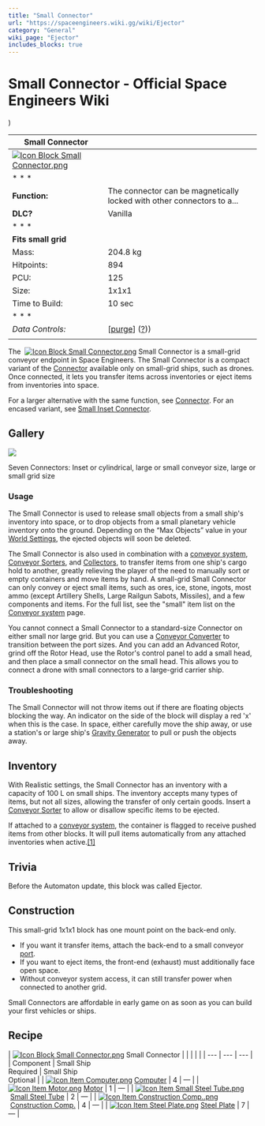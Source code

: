 ```yaml
---
title: "Small Connector"
url: "https://spaceengineers.wiki.gg/wiki/Ejector"
category: "General"
wiki_page: "Ejector"
includes_blocks: true
---
```


# Small Connector - Official Space Engineers Wiki

)

| Small Connector |     |
| --- | --- |
| [![Icon Block Small Connector.png](https://spaceengineers.wiki.gg/images/a/ad/Icon_Block_Small_Connector.png?a2278e)](https://spaceengineers.wiki.gg/wiki/File:Icon_Block_Small_Connector.png) |     |
| * * * |     |
| **Function:** | The connector can be magnetically locked with other connectors to a... |
| **DLC?** | Vanilla |
| * * * |     |
| **Fits small grid** |     |
| Mass: | 204.8 kg |
| Hitpoints: | 894 |
| PCU: | 125 |
| Size: | 1x1x1 |
| Time to Build: | 10 sec |
| * * * |     |
| _Data Controls:_ | \[[purge](https://spaceengineers.wiki.gg/wiki/Small_Connector?action=purge)\] ([?](https://spaceengineers.wiki.gg/wiki/Template:Info_Block))) |
|     |     |

The  [![Icon Block Small Connector.png](https://spaceengineers.wiki.gg/images/thumb/a/ad/Icon_Block_Small_Connector.png/21px-Icon_Block_Small_Connector.png?a2278e)](https://spaceengineers.wiki.gg/wiki/Small_Connector "Small Connector") Small Connector is a small-grid conveyor endpoint in Space Engineers. The Small Connector is a compact variant of the [Connector](https://spaceengineers.wiki.gg/wiki/Connector "Connector") available only on small-grid ships, such as drones. Once connected, it lets you transfer items across inventories or eject items from inventories into space.

For a larger alternative with the same function, see [Connector](https://spaceengineers.wiki.gg/wiki/Connector "Connector"). For an encased variant, see [Small Inset Connector](https://spaceengineers.wiki.gg/wiki/Small_Inset_Connector "Small Inset Connector").

## Gallery

[![](https://spaceengineers.wiki.gg/images/thumb/6/65/Connectors-size-comparison.png/500px-Connectors-size-comparison.png?10a024)](https://spaceengineers.wiki.gg/wiki/File:Connectors-size-comparison.png)

Seven Connectors: Inset or cylindrical, large or small conveyor size, large or small grid size

### Usage

The Small Connector is used to release small objects from a small ship's inventory into space, or to drop objects from a small planetary vehicle inventory onto the ground. Depending on the “Max Objects” value in your [World Settings](https://spaceengineers.wiki.gg/wiki/World_Settings "World Settings"), the ejected objects will soon be deleted.

The Small Connector is also used in combination with a [conveyor system](https://spaceengineers.wiki.gg/wiki/Conveyor_system "Conveyor system"), [Conveyor Sorters](https://spaceengineers.wiki.gg/wiki/Conveyor_Sorter "Conveyor Sorter"), and [Collectors](https://spaceengineers.wiki.gg/wiki/Collector "Collector"), to transfer items from one ship's cargo hold to another, greatly relieving the player of the need to manually sort or empty containers and move items by hand. A small-grid Small Connector can only convey or eject small items, such as ores, ice, stone, ingots, most ammo (except Artillery Shells, Large Railgun Sabots, Missiles), and a few components and items. For the full list, see the "small" item list on the [Conveyor system](https://spaceengineers.wiki.gg/wiki/Conveyor_system "Conveyor system") page.

You cannot connect a Small Connector to a standard-size Connector on either small nor large grid. But you can use a [Conveyor Converter](https://spaceengineers.wiki.gg/wiki/Conveyor_Converter "Conveyor Converter") to transition between the port sizes. And you can add an Advanced Rotor, grind off the Rotor Head, use the Rotor's control panel to add a small head, and then place a small connector on the small head. This allows you to connect a drone with small connectors to a large-grid carrier ship.

### Troubleshooting

The Small Connector will not throw items out if there are floating objects blocking the way. An indicator on the side of the block will display a red 'x' when this is the case. In space, either carefully move the ship away, or use a station's or large ship's [Gravity Generator](https://spaceengineers.wiki.gg/wiki/Gravity_Generator "Gravity Generator") to pull or push the objects away.

## Inventory

With Realistic settings, the Small Connector has an inventory with a capacity of 100 L on small ships. The inventory accepts many types of items, but not all sizes, allowing the transfer of only certain goods. Insert a [Conveyor Sorter](https://spaceengineers.wiki.gg/wiki/Conveyor_Sorter "Conveyor Sorter") to allow or disallow specific items to be ejected.

If attached to a [conveyor system](https://spaceengineers.wiki.gg/wiki/Conveyor_system "Conveyor system"), the container is flagged to receive pushed items from other blocks. It will pull items automatically from any attached inventories when active.[\[1\]](http://forums.keenswh.com/post/show_single_post?pid=1282594029&postcount=1)

## Trivia

Before the Automaton update, this block was called Ejector.

## Construction

This small-grid 1x1x1 block has one mount point on the back-end only.

*   If you want it transfer items, attach the back-end to a small conveyor [port](https://spaceengineers.wiki.gg/wiki/Port "Port").
*   If you want to eject items, the front-end (exhaust) must additionally face open space.
*   Without conveyor system access, it can still transfer power when connected to another grid.

Small Connectors are affordable in early game on as soon as you can build your first vehicles or ships.

## Recipe

| [![Icon Block Small Connector.png](https://spaceengineers.wiki.gg/images/thumb/a/ad/Icon_Block_Small_Connector.png/21px-Icon_Block_Small_Connector.png?a2278e)](https://spaceengineers.wiki.gg/wiki/Small_Connector "Small Connector") Small Connector |     |     |     |     |
| --- | --- | --- |
| Component | Small Ship  <br>Required | Small Ship  <br>Optional |
| [![Icon Item Computer.png](https://spaceengineers.wiki.gg/images/thumb/7/72/Icon_Item_Computer.png/21px-Icon_Item_Computer.png?65c1a4)](https://spaceengineers.wiki.gg/wiki/Computer "Computer") [Computer](https://spaceengineers.wiki.gg/wiki/Computer "Computer") | 4   | —   |
| [![Icon Item Motor.png](https://spaceengineers.wiki.gg/images/thumb/2/2c/Icon_Item_Motor.png/21px-Icon_Item_Motor.png?4a2f3f)](https://spaceengineers.wiki.gg/wiki/Motor "Motor") [Motor](https://spaceengineers.wiki.gg/wiki/Motor "Motor") | 1   | —   |
| [![Icon Item Small Steel Tube.png](https://spaceengineers.wiki.gg/images/thumb/f/f7/Icon_Item_Small_Steel_Tube.png/21px-Icon_Item_Small_Steel_Tube.png?4fe418)](https://spaceengineers.wiki.gg/wiki/Small_Steel_Tube "Small Steel Tube") [Small Steel Tube](https://spaceengineers.wiki.gg/wiki/Small_Steel_Tube "Small Steel Tube") | 2   | —   |
| [![Icon Item Construction Comp..png](https://spaceengineers.wiki.gg/images/thumb/4/45/Icon_Item_Construction_Comp..png/21px-Icon_Item_Construction_Comp..png?cdc26f)](https://spaceengineers.wiki.gg/wiki/Construction_Comp. "Construction Comp.") [Construction Comp.](https://spaceengineers.wiki.gg/wiki/Construction_Comp. "Construction Comp.") | 4   | —   |
| [![Icon Item Steel Plate.png](https://spaceengineers.wiki.gg/images/thumb/4/4c/Icon_Item_Steel_Plate.png/21px-Icon_Item_Steel_Plate.png?437e3a)](https://spaceengineers.wiki.gg/wiki/Steel_Plate "Steel Plate") [Steel Plate](https://spaceengineers.wiki.gg/wiki/Steel_Plate "Steel Plate") | 7   | —   |